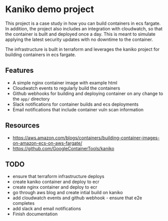# Kaniko demo project

This project is a case study in how you can build containers in ecs fargate. In addition, the project also includes an integration with cloudwatch, so that the container is built and deployed once a day. This is meant to simulate applying the latest security updates with no downtime to the container.

The infrastructure is built in terraform and leverages the kaniko project for building containers in ecs fargate.

## Features

+ A simple nginx container image with example html
+ Cloudwatch events to regularly build the containers
+ Github webhooks for building and deploying container on any change to the `app/` directory
+ Slack notifications for container builds and ecs deployments
+ Email notifications that include container vuln scan information

## Resources

+ https://aws.amazon.com/blogs/containers/building-container-images-on-amazon-ecs-on-aws-fargate/
+ https://github.com/GoogleContainerTools/kaniko

## TODO

+ ensure that terraform infrastructure deploys
+ create kaniko container and deploy to ecr
+ create nginx container and deploy to ecr
+ go through aws blog and create intial build on kaniko
+ add cloudwatch events and github webhook - ensure that e2e completes
+ add slack and email notifications
+ Finish documentation